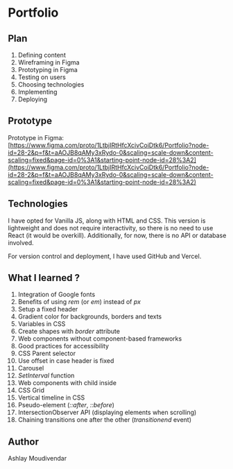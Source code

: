 # Portfolio

## Plan

1. Defining content
2. Wireframing in Figma
3. Prototyping in Figma
4. Testing on users
5. Choosing technologies
6. Implementing
7. Deploying

## Prototype

Prototype in Figma: [https://www.figma.com/proto/1LtbjIRtHfcXcivCoiDtk6/Portfolio?node-id=28-2&p=f&t=aAOJB8qAMy3xRydo-0&scaling=scale-down&content-scaling=fixed&page-id=0%3A1&starting-point-node-id=28%3A2](https://www.figma.com/proto/1LtbjIRtHfcXcivCoiDtk6/Portfolio?node-id=28-2&p=f&t=aAOJB8qAMy3xRydo-0&scaling=scale-down&content-scaling=fixed&page-id=0%3A1&starting-point-node-id=28%3A2)

## Technologies

I have opted for Vanilla JS, along with HTML and CSS. This version is lightweight and does not require interactivity, so there is no need to use React (it would be overkill).
Additionally, for now, there is no API or database involved.

For version control and deployment, I have used GitHub and Vercel.

## What I learned ?

1. Integration of Google fonts
2. Benefits of using *rem* (or *em*) instead of *px*
3. Setup a fixed header
4. Gradient color for backgrounds, borders and texts
5. Variables in CSS
6. Create shapes with *border* attribute
7. Web components without component-based frameworks
8. Good practices for accessibility
9. CSS Parent selector
10. Use offset in case header is fixed
11. Carousel
12. *SetInterval* function
13. Web components with child inside
14. CSS Grid
15. Vertical timeline in CSS
16. Pseudo-element (*::after*, *::before*)
17. IntersectionObserver API (displaying elements when scrolling)
18. Chaining transitions one after the other (*transitionend* event)

## Author

Ashlay Moudivendar